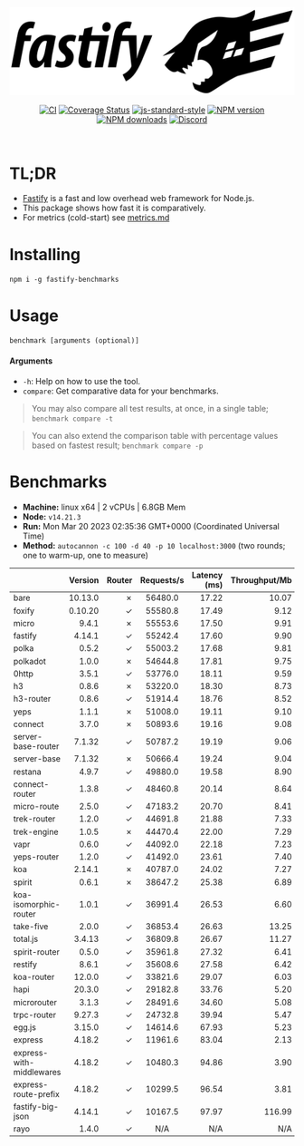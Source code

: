 <div align="center">
  <img src="https://github.com/fastify/graphics/raw/HEAD/fastify-landscape-outlined.svg" width="650" height="auto"/>
</div>

<div align="center">

[![CI](https://github.com/fastify/fastify/workflows/ci/badge.svg)](https://github.com/fastify/fastify/actions/workflows/ci.yml)
[![Coverage Status](https://coveralls.io/repos/github/fastify/fastify/badge.svg?branch=master)](https://coveralls.io/github/fastify/fastify?branch=master)
[![js-standard-style](https://img.shields.io/badge/code%20style-standard-brightgreen.svg?style=flat)](http://standardjs.com/)
[![NPM version](https://img.shields.io/npm/v/fastify.svg?style=flat)](https://www.npmjs.com/package/fastify)
[![NPM downloads](https://img.shields.io/npm/dm/fastify.svg?style=flat)](https://www.npmjs.com/package/fastify) [![Discord](https://img.shields.io/discord/725613461949906985)](https://discord.gg/fastify)

</div>
<br />

# TL;DR

* [Fastify](https://github.com/fastify/fastify) is a fast and low overhead web framework for Node.js.
* This package shows how fast it is comparatively.
* For metrics (cold-start) see [metrics.md](./METRICS.md)

# Installing

```
npm i -g fastify-benchmarks
```

# Usage

```
benchmark [arguments (optional)]
```

#### Arguments

* `-h`: Help on how to use the tool.
* `compare`: Get comparative data for your benchmarks.

> You may also compare all test results, at once, in a single table; `benchmark compare -t`

> You can also extend the comparison table with percentage values based on fastest result; `benchmark compare -p`
# Benchmarks

* __Machine:__ linux x64 | 2 vCPUs | 6.8GB Mem
* __Node:__ `v14.21.3`
* __Run:__ Mon Mar 20 2023 02:35:36 GMT+0000 (Coordinated Universal Time)
* __Method:__ `autocannon -c 100 -d 40 -p 10 localhost:3000` (two rounds; one to warm-up, one to measure)

|                          | Version | Router | Requests/s | Latency (ms) | Throughput/Mb |
| :--                      | --:     | --:    | :-:        | --:          | --:           |
| bare                     | 10.13.0 | ✗      | 56480.0    | 17.22        | 10.07         |
| foxify                   | 0.10.20 | ✓      | 55580.8    | 17.49        | 9.12          |
| micro                    | 9.4.1   | ✗      | 55553.6    | 17.50        | 9.91          |
| fastify                  | 4.14.1  | ✓      | 55242.4    | 17.60        | 9.90          |
| polka                    | 0.5.2   | ✓      | 55003.2    | 17.68        | 9.81          |
| polkadot                 | 1.0.0   | ✗      | 54644.8    | 17.81        | 9.75          |
| 0http                    | 3.5.1   | ✓      | 53776.0    | 18.11        | 9.59          |
| h3                       | 0.8.6   | ✗      | 53220.0    | 18.30        | 8.73          |
| h3-router                | 0.8.6   | ✓      | 51914.4    | 18.76        | 8.52          |
| yeps                     | 1.1.1   | ✗      | 51008.0    | 19.11        | 9.10          |
| connect                  | 3.7.0   | ✗      | 50893.6    | 19.16        | 9.08          |
| server-base-router       | 7.1.32  | ✓      | 50787.2    | 19.19        | 9.06          |
| server-base              | 7.1.32  | ✗      | 50666.4    | 19.24        | 9.04          |
| restana                  | 4.9.7   | ✓      | 49880.0    | 19.58        | 8.90          |
| connect-router           | 1.3.8   | ✓      | 48460.8    | 20.14        | 8.64          |
| micro-route              | 2.5.0   | ✓      | 47183.2    | 20.70        | 8.41          |
| trek-router              | 1.2.0   | ✓      | 44691.8    | 21.88        | 7.33          |
| trek-engine              | 1.0.5   | ✗      | 44470.4    | 22.00        | 7.29          |
| vapr                     | 0.6.0   | ✓      | 44092.0    | 22.18        | 7.23          |
| yeps-router              | 1.2.0   | ✓      | 41492.0    | 23.61        | 7.40          |
| koa                      | 2.14.1  | ✗      | 40787.0    | 24.02        | 7.27          |
| spirit                   | 0.6.1   | ✗      | 38647.2    | 25.38        | 6.89          |
| koa-isomorphic-router    | 1.0.1   | ✓      | 36991.4    | 26.53        | 6.60          |
| take-five                | 2.0.0   | ✓      | 36853.4    | 26.63        | 13.25         |
| total.js                 | 3.4.13  | ✓      | 36809.8    | 26.67        | 11.27         |
| spirit-router            | 0.5.0   | ✓      | 35961.8    | 27.32        | 6.41          |
| restify                  | 8.6.1   | ✓      | 35608.6    | 27.58        | 6.42          |
| koa-router               | 12.0.0  | ✓      | 33821.6    | 29.07        | 6.03          |
| hapi                     | 20.3.0  | ✓      | 29182.8    | 33.76        | 5.20          |
| microrouter              | 3.1.3   | ✓      | 28491.6    | 34.60        | 5.08          |
| trpc-router              | 9.27.3  | ✓      | 24732.8    | 39.94        | 5.47          |
| egg.js                   | 3.15.0  | ✓      | 14614.6    | 67.93        | 5.23          |
| express                  | 4.18.2  | ✓      | 11961.6    | 83.04        | 2.13          |
| express-with-middlewares | 4.18.2  | ✓      | 10480.3    | 94.86        | 3.90          |
| express-route-prefix     | 4.18.2  | ✓      | 10299.5    | 96.54        | 3.81          |
| fastify-big-json         | 4.14.1  | ✓      | 10167.5    | 97.97        | 116.99        |
| rayo                     | 1.4.0   | ✓      | N/A        | N/A          | N/A           |
